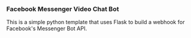 ### Facebook Messenger Video Chat Bot
This is a simple python template that uses Flask to build a webhook for Facebook's Messenger Bot API.

